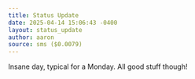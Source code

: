 ```yaml
---
title: Status Update
date: 2025-04-14 15:06:43 -0400
layout: status_update
author: aaron
source: sms ($0.0079)
---
```

Insane day, typical for a Monday. All good stuff though!
